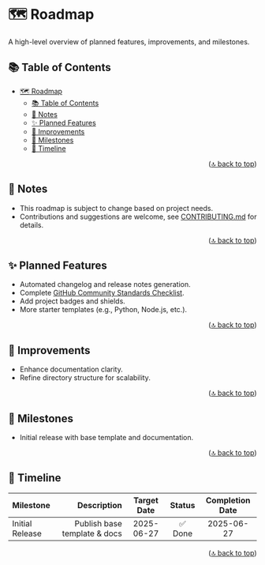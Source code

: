 <!-- markdownlint-disable MD033 MD041 -->

<a id="top"></a>

# 🗺️ Roadmap

A high-level overview of planned features, improvements, and milestones.

## 📚 Table of Contents

- [🗺️ Roadmap](#️-roadmap)
  - [📚 Table of Contents](#-table-of-contents)
  - [📝 Notes](#-notes)
  - [✨ Planned Features](#-planned-features)
  - [🎨 Improvements](#-improvements)
  - [🎯 Milestones](#-milestones)
  - [📅 Timeline](#-timeline)

<p align="right">(<a href="#top">🔝 back to top</a>)</p>

## 📝 Notes

- This roadmap is subject to change based on project needs.
- Contributions and suggestions are welcome, see [CONTRIBUTING.md](CONTRIBUTING.md) for details.

<p align="right">(<a href="#top">🔝 back to top</a>)</p>

## ✨ Planned Features

- Automated changelog and release notes generation.
- Complete [GitHub Community Standards Checklist](https://github.com/imfsiddiqui/brepo/community).
- Add project badges and shields.
- More starter templates (e.g., Python, Node.js, etc.).

<p align="right">(<a href="#top">🔝 back to top</a>)</p>

## 🎨 Improvements

- Enhance documentation clarity.
- Refine directory structure for scalability.

<p align="right">(<a href="#top">🔝 back to top</a>)</p>

## 🎯 Milestones

- Initial release with base template and documentation.

<p align="right">(<a href="#top">🔝 back to top</a>)</p>

## 📅 Timeline

| **Milestone**   |              **Description** | **Target Date** | **Status** | **Completion Date** |
| :-------------- | ---------------------------: | :-------------: | :--------: | :-----------------: |
| Initial Release | Publish base template & docs |   2025-06-27    |   ✅ Done   |     2025-06-27      |

<p align="right">(<a href="#top">🔝 back to top</a>)</p>
